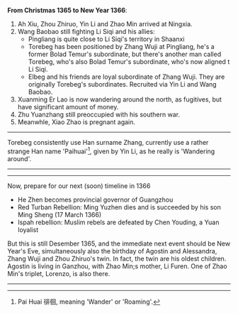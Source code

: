 
**From Christmas 1365 to New Year 1366**:

1. Ah Xiu, Zhou Zhiruo, Yin Li and Zhao Min arrived at Ningxia.
2. Wang Baobao still fighting Li Siqi and his allies:
   - Pingliang is quite close to Li Siqi's territory in Shaanxi
   - Torebeg has been positioned by Zhang Wuji at Pingliang, he's a former Bolad Temur's subordinate, but there's another man called Torebeg, who's also Bolad Temur's subordinate, who's now aligned t Li Siqi.
   - Elbeg and his friends are loyal subordinate of Zhang Wuji. They are originally Torebeg's subordinates. Recruited via Yin Li and Wang Baobao.
3. Xuanming Er Lao is now wandering around the north, as fugitives, but have significant amount of money.
4. Zhu Yuanzhang still preoccupied with his southern war.
5. Meanwhle, Xiao Zhao is pregnant again.

---

Torebeg consistently use Han surname Zhang, currently use a rather strange Han name 'Paihuai'[^paihuai], given by Yin Li, as he really is 'Wandering around'.

[^paihuai]: Pai Huai 徘徊, meaning 'Wander' or 'Roaming'.


---

[^doa-mingjiao]: Teks dalam bahasa mandarin aslinya adalah, 熊熊聖火，焚我殘軀。生亦何哀，死亦何苦？為善除惡，惟光明故。喜樂悲愁，皆歸塵土。憐我世人，憂患實多！憐我世人，憂患實多！Dalam pinyin bisa ditulis, "Xióngxióng shènghuǒ, fén wǒ cán qū. Shēng yì hé āi, sǐ yì hékǔ? Wéi shàn chú è, wéi guāngmíng gù. Xǐlè bēichóu, jiē guī chéntǔ. Lián wǒ shìrén, yōuhuàn shí duō! Lián wǒ shìrén, yōuhuàn shí duō!" Dalam bahasa Indonesia, "Api suci yang berkobar membakar sisa tubuhku. Mengapa kehidupan itu menyedihkan, dan mengapa kematian itu menyakitkan? Berbuat baik dan melenyapkan kejahatan hanya karena cahaya. Kegembiraan, kesedihan, dan duka semuanya kembali menjadi debu. Kasihanilah kami manusia, kami punya begitu banyak kekhawatiran! Kasihanilah kami manusia, kami punya begitu banyak kekhawatiran!"

[^gnostic]: Nuo Si Di Zhuyi (諾斯底主義), adalah paham yang disebut 'Gnostik', atau ajaran yang berkembang berdasarkan pengalaman spiritual seseorang. Jika diterjemahkan secara literal, 'Zhuyi' sendiri bermakna 'ajaran' atau 'doktrin'. 'Nuo' (諾) adalah 'Janji'. Sedangkan 'Di' (底) bisa dimengerti sebagai 'Akhir' atau bisa jadi 'batas akhir dari sebuah periode waktu', juga bisa 'dasar' atau 'basis'. 


---

Now, prepare for our next (soon) timeline in 1366

- He Zhen becomes provincial governor of Guangzhou
- Red Turban Rebellion: Ming Yuzhen dies and is succeeded by his son Ming Sheng (17 March 1366)
- Ispah rebellion: Muslim rebels are defeated by Chen Youding, a Yuan loyalist

But this is still Desember 1365, and the immediate next event should be New Year's Eve, simultaneously also the birthday of Agostin and Alessandra, Zhang Wuji and Zhou Zhiruo's twin. In fact, the twin are his oldest children. Agostin is living in Ganzhou, with Zhao Min;s mother, Li Furen. One of Zhao Min's triplet, Lorenzo, is also there.


---

